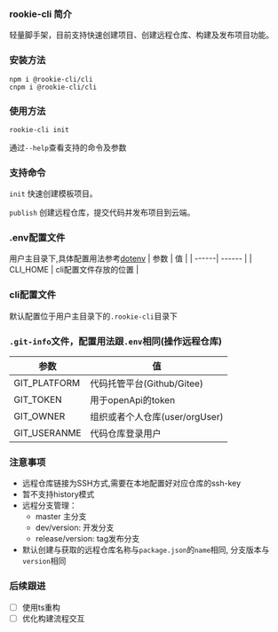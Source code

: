 ### rookie-cli 简介
轻量脚手架，目前支持快速创建项目、创建远程仓库、构建及发布项目功能。

### 安装方法
```
npm i @rookie-cli/cli
cnpm i @rookie-cli/cli
```

### 使用方法
```
rookie-cli init
```
通过`--help`查看支持的命令及参数

### 支持命令
`init` 快速创建模板项目。

`publish` 创建远程仓库，提交代码并发布项目到云端。

### .env配置文件
  用户主目录下,具体配置用法参考[dotenv](github.com/motdotla/dotenv#readme)
  |  参数  |   值  |
  | ------| ------ |
  | CLI_HOME | cli配置文件存放的位置 |

### cli配置文件
  默认配置位于用户主目录下的`.rookie-cli`目录下
  ### `.git-info`文件，配置用法跟`.env`相同(操作远程仓库)
  |  参数  |   值  |
  | ------| ------ |
  | GIT_PLATFORM | 代码托管平台(Github/Gitee)
  | GIT_TOKEN | 用于openApi的token |
  | GIT_OWNER | 组织或者个人仓库(user/orgUser)
  | GIT_USERANME | 代码仓库登录用户 |

### 注意事项
  * 远程仓库链接为SSH方式,需要在本地配置好对应仓库的ssh-key
  * 暂不支持history模式
  * 远程分支管理： 
      * master 主分支
      * dev/version: 开发分支
      * release/version: tag发布分支
  * 默认创建与获取的远程仓库名称与`package.json`的`name`相同, 分支版本与`version`相同
  
### 后续跟进
 - [ ] 使用ts重构
 - [ ] 优化构建流程交互
